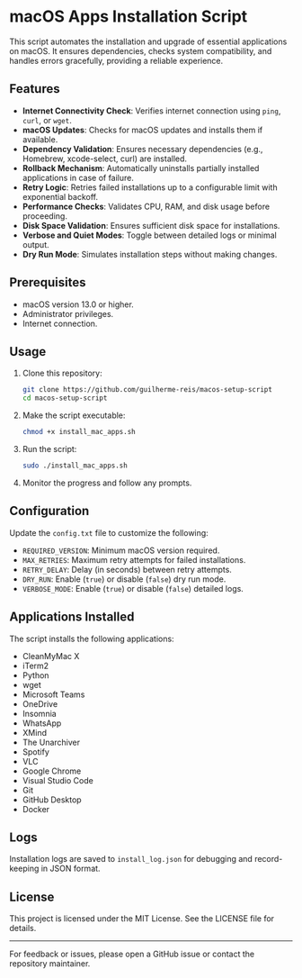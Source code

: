 # macOS Apps Installation Script

This script automates the installation and upgrade of essential applications on macOS. It ensures dependencies, checks system compatibility, and handles errors gracefully, providing a reliable experience.

## Features

- **Internet Connectivity Check**: Verifies internet connection using `ping`, `curl`, or `wget`.
- **macOS Updates**: Checks for macOS updates and installs them if available.
- **Dependency Validation**: Ensures necessary dependencies (e.g., Homebrew, xcode-select, curl) are installed.
- **Rollback Mechanism**: Automatically uninstalls partially installed applications in case of failure.
- **Retry Logic**: Retries failed installations up to a configurable limit with exponential backoff.
- **Performance Checks**: Validates CPU, RAM, and disk usage before proceeding.
- **Disk Space Validation**: Ensures sufficient disk space for installations.
- **Verbose and Quiet Modes**: Toggle between detailed logs or minimal output.
- **Dry Run Mode**: Simulates installation steps without making changes.

## Prerequisites

- macOS version 13.0 or higher.
- Administrator privileges.
- Internet connection.

## Usage

1. Clone this repository:
   ```bash
   git clone https://github.com/guilherme-reis/macos-setup-script
   cd macos-setup-script
   ```

2. Make the script executable:
   ```bash
   chmod +x install_mac_apps.sh
   ```

3. Run the script:
   ```bash
   sudo ./install_mac_apps.sh
   ```

4. Monitor the progress and follow any prompts.

## Configuration

Update the `config.txt` file to customize the following:

- `REQUIRED_VERSION`: Minimum macOS version required.
- `MAX_RETRIES`: Maximum retry attempts for failed installations.
- `RETRY_DELAY`: Delay (in seconds) between retry attempts.
- `DRY_RUN`: Enable (`true`) or disable (`false`) dry run mode.
- `VERBOSE_MODE`: Enable (`true`) or disable (`false`) detailed logs.

## Applications Installed

The script installs the following applications:

- CleanMyMac X
- iTerm2
- Python
- wget
- Microsoft Teams
- OneDrive
- Insomnia
- WhatsApp
- XMind
- The Unarchiver
- Spotify
- VLC
- Google Chrome
- Visual Studio Code
- Git
- GitHub Desktop
- Docker

## Logs

Installation logs are saved to `install_log.json` for debugging and record-keeping in JSON format.

## License

This project is licensed under the MIT License. See the LICENSE file for details.

---

For feedback or issues, please open a GitHub issue or contact the repository maintainer.
